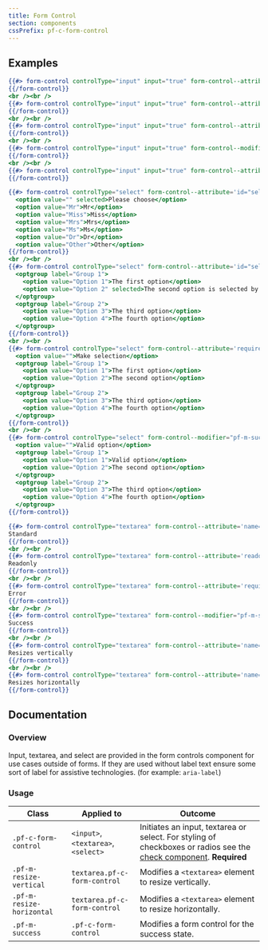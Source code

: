 ```yaml
---
title: Form Control
section: components
cssPrefix: pf-c-form-control
---
```


## Examples
```hbs title=Input
{{#> form-control controlType="input" input="true" form-control--attribute='type="text" value="Standard" id="textInput2" aria-label="Standard input example"'}}
{{/form-control}}
<br /><br />
{{#> form-control controlType="input" input="true" form-control--attribute='readonly type="text" value="Readonly" id="textInput3" aria-label="Readonly input example"'}}
{{/form-control}}
<br /><br />
{{#> form-control controlType="input" input="true" form-control--attribute='required type="text" value="Error" id="textInput4" aria-invalid="true" aria-label="Error state input example"'}}
{{/form-control}}
<br /><br />
{{#> form-control controlType="input" input="true" form-control--modifier="pf-m-success" form-control--attribute='type="text" value="Success" id="textInput4" aria-label="Success state input example"'}}
{{/form-control}}
<br /><br />
{{#> form-control controlType="input" input="true" form-control--attribute='disabled type="text" value="Disabled" id="textInput1" aria-label="Disabled input example"'}}
{{/form-control}}
```

```hbs title=Select
{{#> form-control controlType="select" form-control--attribute='id="selectExample1" name="selectExample1" aria-label="select example"'}}
  <option value="" selected>Please choose</option>
  <option value="Mr">Mr</option>
  <option value="Miss">Miss</option>
  <option value="Mrs">Mrs</option>
  <option value="Ms">Ms</option>
  <option value="Dr">Dr</option>
  <option value="Other">Other</option>
{{/form-control}}
<br /><br />
{{#> form-control controlType="select" form-control--attribute='id="selectExample2" name="selectExample2" aria-label="select group example"'}}
  <optgroup label="Group 1">
    <option value="Option 1">The first option</option>
    <option value="Option 2" selected>The second option is selected by default</option>
  </optgroup>
  <optgroup label="Group 2">
    <option value="Option 3">The third option</option>
    <option value="Option 4">The fourth option</option>
  </optgroup>
{{/form-control}}
<br /><br />
{{#> form-control controlType="select" form-control--attribute='required aria-invalid="true" id="selectExample3" name="selectExample3" aria-label="error state select group example"'}}
  <option value="">Make selection</option>
  <optgroup label="Group 1">
    <option value="Option 1">The first option</option>
    <option value="Option 2">The second option</option>
  </optgroup>
  <optgroup label="Group 2">
    <option value="Option 3">The third option</option>
    <option value="Option 4">The fourth option</option>
  </optgroup>
{{/form-control}}
<br /><br />
{{#> form-control controlType="select" form-control--modifier="pf-m-success" form-control--attribute='id="selectExample3" name="selectExample3" aria-label="Success state select group example"'}}
  <option value="">Valid option</option>
  <optgroup label="Group 1">
    <option value="Option 1">Valid option</option>
    <option value="Option 2">The second option</option>
  </optgroup>
  <optgroup label="Group 2">
    <option value="Option 3">The third option</option>
    <option value="Option 4">The fourth option</option>
  </optgroup>
{{/form-control}}
```

```hbs title=Textarea
{{#> form-control controlType="textarea" form-control--attribute='name="textarea" id="textarea1" aria-label="Standard textarea example"'}}
Standard
{{/form-control}}
<br /><br />
{{#> form-control controlType="textarea" form-control--attribute='readonly name="textarea" id="textarea2" aria-label="Readonly textarea example"'}}
Readonly
{{/form-control}}
<br /><br />
{{#> form-control controlType="textarea" form-control--attribute='required name="textarea" id="textarea2" aria-label="Error state textarea example" aria-invalid="true"'}}
Error
{{/form-control}}
<br /><br />
{{#> form-control controlType="textarea" form-control--modifier="pf-m-success" form-control--attribute='name="textarea" id="textareasuccess" aria-label="Success state textarea example"'}}
Success
{{/form-control}}
<br /><br />
{{#> form-control controlType="textarea" form-control--attribute='name="textarea" id="textarea3" aria-label="Resize vertical textarea example"' form-control--modifier="pf-m-resize-vertical"}}
Resizes vertically
{{/form-control}}
<br /><br />
{{#> form-control controlType="textarea" form-control--attribute='name="textarea" id="textarea4" aria-label="Resize horizontal textarea example"' form-control--modifier="pf-m-resize-horizontal"}}
Resizes horizontally
{{/form-control}}
```

## Documentation
### Overview
Input, textarea, and select are provided in the form controls component for use cases outside of forms. If they are used without label text ensure some sort of label for assistive technologies. (for example: `aria-label`)

### Usage
| Class | Applied to | Outcome |
| -- | -- | -- |
| `.pf-c-form-control` | `<input>`,`<textarea>`, `<select>` |  Initiates an input, textarea or select. For styling of checkboxes or radios see the [check component](../../Check/examples/). **Required**  |
| `.pf-m-resize-vertical` | `textarea.pf-c-form-control` | Modifies a `<textarea>` element to resize vertically. |
| `.pf-m-resize-horizontal` | `textarea.pf-c-form-control` | Modifies a `<textarea>` element to resize horizontally. |
| `.pf-m-success` | `.pf-c-form-control` | Modifies a form control for the success state. |
